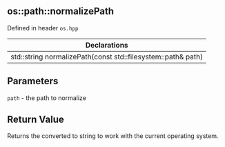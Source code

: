## os::path::normalizePath
Defined in header `os.hpp`

| Declarations |
| --- |
| std::string normalizePath(const std::filesystem::path& path) |

## Parameters
`path` - the path to normalize

## Return Value
Returns the converted to string to work with the current operating system.